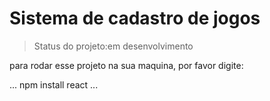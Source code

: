 # Sistema de cadastro de jogos

>Status do projeto:em desenvolvimento

para rodar esse projeto na sua maquina, por favor digite:
 
 ...
 npm install react
 ...

